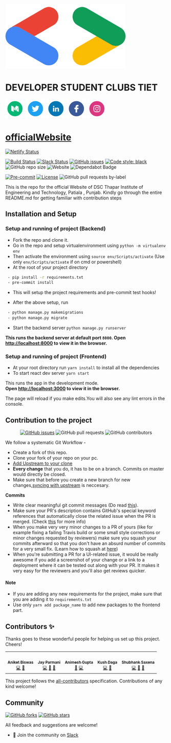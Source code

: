 <img height=200px src="./Frontend/src/assets/dsc_logo.png">

<h1>DEVELOPER STUDENT CLUBS TIET</h1>

<a href="https://medium.com/developer-student-clubs-tiet"><img src="https://github.com/aritraroy/social-icons/blob/master/medium-icon.png?raw=true" width="60"></a>
<a href="https://twitter.com/dsctiet"><img src="https://github.com/aritraroy/social-icons/blob/master/twitter-icon.png?raw=true" width="60"></a>
<a href="https://www.linkedin.com/company/developer-student-club-thapar"><img src="https://github.com/aritraroy/social-icons/blob/master/linkedin-icon.png?raw=true" width="60"></a>
<a href="https://facebook.com/dscthapar"><img src="https://github.com/aritraroy/social-icons/blob/master/facebook-icon.png?raw=true" width="60"></a>
<a href="https://instagram.com/dsc.tiet"><img src="https://github.com/aritraroy/social-icons/blob/master/instagram-icon.png?raw=true" width="60"></a>

# [officialWebsite](https://dsctiet-community.tech)
[![Netlify Status](https://api.netlify.com/api/v1/badges/b118ec23-2d21-4dda-8f6b-ca56a9cb9f4b/deploy-status)](https://app.netlify.com/sites/dsctiet/deploys)

[![Build Status](https://travis-ci.com/developer-student-club-thapar/officialWebsite.svg?branch=master)](https://travis-ci.com/github/developer-student-club-thapar/officialWebsite)  [![Slack Status](https://img.shields.io/badge/slack-chat-purple.svg?logo=slack)](https://dscthapar-gspatiala.slack.com/join/shared_invite/enQtNzU2MzA2MjcxNzkyLTkwNDRiNWMzYjUzYjNjYjM0M2JhMDgwOTI3MGQwYWU1NzNlNGMxZGVhNzk0MGZiYTI5YzgwZDhiMTk1MjE4M2M) [![GitHub issues](https://img.shields.io/github/issues/developer-student-club-thapar/officialWebsite?logo=github)](https://github.com/developer-student-club-thapar/officialWebsite/issues)
[![Code style: black](https://img.shields.io/badge/code%20style-black-000000.svg)](https://github.com/psf/black)
![GitHub repo size](https://img.shields.io/github/repo-size/developer-student-club-thapar/officialWebsite)
![Website](https://img.shields.io/website?down_color=red&down_message=Error%21&up_message=It%27s%20up%21&url=https%3A%2F%2Fdsctiet-community.tech%2F)
<a> <img src="https://badgen.net/dependabot/thepracticaldev/dev.to?icon=dependabot" alt="Dependabot Badge"></a>

[![Pre-commit](https://img.shields.io/badge/pre--commit-enabled-brightgreen?logo=pre-commit&logoColor=white)](https://github.com/TezRomacH/python-package-template/blob/master/.pre-commit-config.yaml)
[![License](https://img.shields.io/github/license/TezRomacH/python-package-template)](https://github.com/developer-student-club-thapar/officialWebsite/blob/master/LICENSE)
![GitHub pull requests by-label](https://img.shields.io/github/issues-pr/developer-student-club-thapar/officialWebsite/dependencies?label=Dependencies%20Status)
</div>
This is the repo for the official Website of DSC Thapar Institute of Engineering and Technology, Patiala , Punjab.
Kindly go through the entire README.md for getting familiar with contribution steps

Installation and Setup
------------
### Setup and running of project (Backend)

- Fork the repo and clone it.
- Go in the repo and setup virtualenvironment using
  `python -m virtualenv env`
- Then activate the environment using
  `source env/Scripts/activate` (Use only `env/Scripts/activate` if on cmd or powershell)
- At the root of your project directory
```bash
 - pip install -r requirements.txt
 - pre-commit install
```
- This will setup the project requirements and pre-commit test hooks!

- After the above setup, run
```bash
 - python manage.py makemigrations
 - python manage.py migrate
```

- Start the backend server
  `python manage.py runserver`
  
**This runs the backend server at default port `8000`.
  Open [http://localhost:8000](http://localhost:8000) to view it in the browser.**<br />

### Setup and running of project (Frontend)

- At your root directory run `yarn install` to install all the dependencies
- To start react dev server `yarn start`

This runs the app in the development mode.<br />
**Open [http://localhost:3000](http://localhost:3000) to view it in the browser.**

The page will reload if you make edits.You will also see any lint errors in the console.<br />

Contribution to the project
------------
<div align="center">

[![GitHub issues](https://img.shields.io/github/issues/developer-student-club-thapar/officialWebsite?logo=github)](https://github.com/developer-student-club-thapar/officialWebsite/issues) ![GitHub pull requests](https://img.shields.io/github/issues-pr-raw/developer-student-club-thapar/officialWebsite?logo=git&logoColor=white) ![GitHub contributors](https://img.shields.io/github/contributors/developer-student-club-thapar/officialWebsite?logo=github)

</div>
We follow a systematic Git Workflow -

- Create a fork of this repo.
- Clone your fork of your repo on your pc.
- [Add Upstream to your clone](https://help.github.com/en/github/collaborating-with-issues-and-pull-requests/configuring-a-remote-for-a-fork)
- **Every change** that you do, it has to be on a branch. Commits on master would directly be closed.
- Make sure that before you create a new branch for new changes,[syncing with upstream](https://help.github.com/en/github/collaborating-with-issues-and-pull-requests/syncing-a-fork) is neccesary.

**Commits**
* Write clear meaningful git commit messages (Do read [this](http://chris.beams.io/posts/git-commit/)).
* Make sure your PR's description contains GitHub's special keyword references that automatically close the related issue when the PR is merged. (Check [this](https://github.com/blog/1506-closing-issues-via-pull-requests) for more info)
* When you make very very minor changes to a PR of yours (like for example fixing a failing Travis build or some small style corrections or minor changes requested by reviewers) make sure you squash your commits afterward so that you don't have an absurd number of commits for a very small fix. (Learn how to squash at [here](https://davidwalsh.name/squash-commits-git))
* When you're submitting a PR for a UI-related issue, it would be really awesome if you add a screenshot of your change or a link to a deployment where it can be tested out along with your PR. It makes it very easy for the reviewers and you'll also get reviews quicker.

#### Note

- If you are adding any new requirements for the project, make sure that you are adding it to `requirements.txt`
- Use only `yarn add package_name` to add new packages to the frontend part.

## Contributors ✨

Thanks goes to these wonderful people for helping us set up this project. Cheers!
<!-- ALL-CONTRIBUTORS-LIST:START - Do not remove or modify this section -->
<!-- prettier-ignore-start -->
<!-- markdownlint-disable -->
<table>
  <tr>
    <td align="center"><a href="https://www.linkedin.com/in/aniket-biswas-59394b191/"><img src="https://avatars2.githubusercontent.com/u/51146347?v=4" width="100px;" alt=""/><br /><sub><b>Aniket Biswas</b></sub></a><br /><a href="https://github.com/developer-student-club-thapar/officialWebsite/commits?author=aniketbiswas21" title="Code">💻</a> <a href="#design-aniketbiswas21" title="Design">🎨</a></td>
    <td align="center"><a href="https://linkedin.com/in/jsparmani"><img src="https://avatars3.githubusercontent.com/u/41769747?v=4" width="100px;" alt=""/><br /><sub><b>Jay Parmani</b></sub></a><br /><a href="https://github.com/developer-student-club-thapar/officialWebsite/commits?author=jsparmani" title="Code">💻</a> <a href="#design-jsparmani" title="Design">🎨</a> <a href="#maintenance-jsparmani" title="Maintenance">🚧</a></td>
    <td align="center"><a href="https://sourcerer.io/animesh-007"><img src="https://avatars0.githubusercontent.com/u/53366877?v=4" width="100px;" alt=""/><br /><sub><b>Animesh Gupta</b></sub></a><br /><a href="https://github.com/developer-student-club-thapar/officialWebsite/commits?author=animesh-007" title="Documentation">📖</a> <a href="https://github.com/developer-student-club-thapar/officialWebsite/commits?author=animesh-007" title="Code">💻</a></td>
    <td align="center"><a href="http://kush-blog.netlify.com"><img src="https://avatars2.githubusercontent.com/u/40840079?v=4" width="100px;" alt=""/><br /><sub><b>Kush Daga</b></sub></a><br /><a href="https://github.com/developer-student-club-thapar/officialWebsite/commits?author=kush-daga" title="Code">💻</a> <a href="#design-kush-daga" title="Design">🎨</a></td>
    <td align="center"><a href="http://shubhank-saxena.github.io"><img src="https://avatars3.githubusercontent.com/u/29003047?v=4" width="100px;" alt=""/><br /><sub><b>Shubhank Saxena</b></sub></a><br /><a href="https://github.com/developer-student-club-thapar/officialWebsite/commits?author=shubhank-saxena" title="Code">💻</a> <a href="#design-shubhank-saxena" title="Design">🎨</a> <a href="#maintenance-shubhank-saxena" title="Maintenance">🚧</a></td>
  </tr>
</table>

<!-- markdownlint-enable -->
<!-- prettier-ignore-end -->
<!-- ALL-CONTRIBUTORS-LIST:END -->
<!-- ALL-CONTRIBUTORS-LIST:START - Do not remove or modify this section -->
<!-- prettier-ignore-start -->
<!-- markdownlint-disable -->

<!-- markdownlint-enable -->
<!-- prettier-ignore-end -->
<!-- ALL-CONTRIBUTORS-LIST:END -->

This project follows the [all-contributors](https://github.com/all-contributors/all-contributors) specification. Contributions of any kind welcome!

## Community

[![GitHub forks](https://img.shields.io/github/forks/developer-student-club-thapar/officialWebsite?logo=github)](https://github.com/developer-student-club-thapar/officialWebsite/network) [![GitHub stars](https://img.shields.io/github/stars/developer-student-club-thapar/officialWebsite?logo=github)](https://github.com/developer-student-club-thapar/officialWebsite/stargazers)

All feedback and suggestions are welcome!

* 💬 Join the community on [Slack](https://dscthapar-gspatiala.slack.com/join/shared_invite/enQtNzU2MzA2MjcxNzkyLTkwNDRiNWMzYjUzYjNjYjM0M2JhMDgwOTI3MGQwYWU1NzNlNGMxZGVhNzk0MGZiYTI5YzgwZDhiMTk1MjE4M2M)
